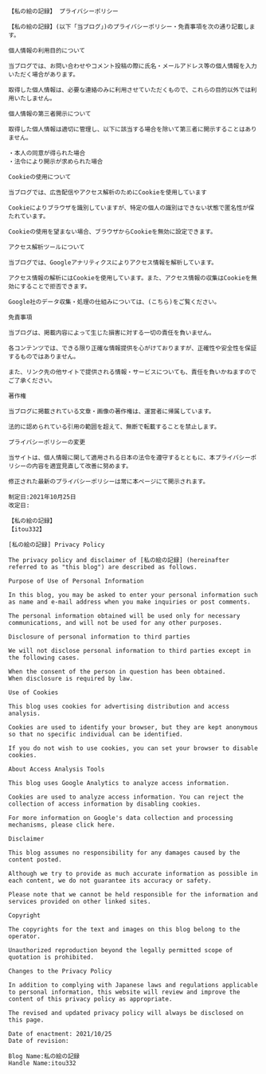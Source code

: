     【私の絵の記録】 プライバシーポリシー

    【私の絵の記録】(以下「当ブログ」)のプライバシーポリシー・免責事項を次の通り記載します。

    個人情報の利用目的について

    当ブログでは、お問い合わせやコメント投稿の際に氏名・メールアドレス等の個人情報を入力いただく場合があります。

    取得した個人情報は、必要な連絡のみに利用させていただくもので、これらの目的以外では利用いたしません。

    個人情報の第三者開示について

    取得した個人情報は適切に管理し、以下に該当する場合を除いて第三者に開示することはありません。

    ・本人の同意が得られた場合
    ・法令により開示が求められた場合

    Cookieの使用について

    当ブログでは、広告配信やアクセス解析のためにCookieを使用しています

    Cookieによりブラウザを識別していますが、特定の個人の識別はできない状態で匿名性が保たれています。

    Cookieの使用を望まない場合、ブラウザからCookieを無効に設定できます。

    アクセス解析ツールについて

    当ブログでは、Googleアナリティクスによりアクセス情報を解析しています。

    アクセス情報の解析にはCookieを使用しています。また、アクセス情報の収集はCookieを無効にすることで拒否できます。

    Google社のデータ収集・処理の仕組みについては、(こちら)をご覧ください。

    免責事項

    当ブログは、掲載内容によって生じた損害に対する一切の責任を負いません。

    各コンテンツでは、できる限り正確な情報提供を心がけておりますが、正確性や安全性を保証するものではありません。

    また、リンク先の他サイトで提供される情報・サービスについても、責任を負いかねますのでご了承ください。

    著作権

    当ブログに掲載されている文章・画像の著作権は、運営者に帰属しています。

    法的に認められている引用の範囲を超えて、無断で転載することを禁止します。

    プライバシーポリシーの変更

    当サイトは、個人情報に関して適用される日本の法令を遵守するとともに、本プライバシーポリシーの内容を適宜見直して改善に努めます。

    修正された最新のプライバシーポリシーは常に本ページにて開示されます。

    制定日:2021年10月25日
    改定日:

    【私の絵の記録】
    【itou332】

    [私の絵の記録] Privacy Policy

    The privacy policy and disclaimer of [私の絵の記録] (hereinafter referred to as "this blog") are described as follows.

    Purpose of Use of Personal Information

    In this blog, you may be asked to enter your personal information such as name and e-mail address when you make inquiries or post comments.

    The personal information obtained will be used only for necessary communications, and will not be used for any other purposes.

    Disclosure of personal information to third parties

    We will not disclose personal information to third parties except in the following cases.

    When the consent of the person in question has been obtained.
    When disclosure is required by law.

    Use of Cookies

    This blog uses cookies for advertising distribution and access analysis.

    Cookies are used to identify your browser, but they are kept anonymous so that no specific individual can be identified.

    If you do not wish to use cookies, you can set your browser to disable cookies.

    About Access Analysis Tools

    This blog uses Google Analytics to analyze access information.

    Cookies are used to analyze access information. You can reject the collection of access information by disabling cookies.

    For more information on Google's data collection and processing mechanisms, please click here.

    Disclaimer

    This blog assumes no responsibility for any damages caused by the content posted.

    Although we try to provide as much accurate information as possible in each content, we do not guarantee its accuracy or safety.

    Please note that we cannot be held responsible for the information and services provided on other linked sites.

    Copyright

    The copyrights for the text and images on this blog belong to the operator.

    Unauthorized reproduction beyond the legally permitted scope of quotation is prohibited.

    Changes to the Privacy Policy

    In addition to complying with Japanese laws and regulations applicable to personal information, this website will review and improve the content of this privacy policy as appropriate.

    The revised and updated privacy policy will always be disclosed on this page.

    Date of enactment: 2021/10/25
    Date of revision: 

    Blog Name:私の絵の記録
    Handle Name:itou332
